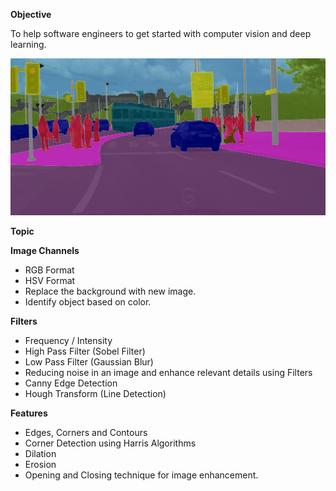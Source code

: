 **Objective**

To help software engineers to get started with computer vision and deep learning.

![Computer-Vision](Images/imageSegmentation.jpg)

**Topic**

**Image Channels**
  - RGB Format
  - HSV Format
  - Replace the background with new image.
  - Identify object based on color.

**Filters**

 - Frequency / Intensity
 - High Pass Filter (Sobel Filter)
 - Low Pass Filter (Gaussian Blur)
 - Reducing noise in an image and enhance relevant details using Filters
 - Canny Edge Detection
 - Hough Transform (Line Detection)

**Features**
 - Edges, Corners and Contours
 - Corner Detection using Harris Algorithms
 - Dilation 
 - Erosion
 - Opening and Closing technique for image enhancement.